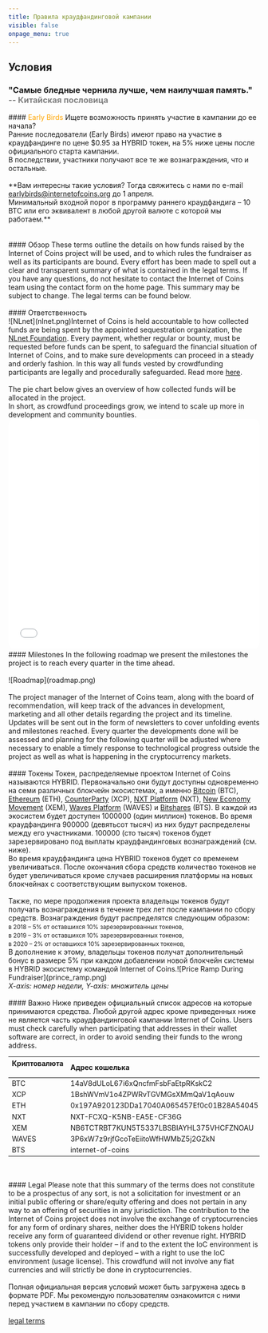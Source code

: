 ```yaml
---
title: Правила краудфандинговой кампании
visible: false
onpage_menu: true
---
```


## Условия
<h3>"Самые бледные чернила лучше, чем наилучшая память."<br><span style="color:gray;"> -- Китайская пословица</span></h3>
#### <span style="color: orange;">Early Birds</span>
Ищете возможность принять участие в кампании до ее начала?<br>Ранние последователи (Early Birds) имеют право на участие в краудфандинге по цене $0.95 за HYBRID токен, на 5% ниже цены после официального старта кампании.<br>В последствии, участники получают все те же вознаграждения, что и остальные.
<br><br>**Вам интересны такие условия? Тогда свяжитесь с нами по e-mail <a href="mailto:earlybirds@internetofcoins.org">earlybirds@internetofcoins.org</a> до 1 апреля.<br /> Минимальный входной порог в программу раннего краудфандига – 10 BTC или его эквивалент в любой другой валюте с которой мы работаем.**
<br><br><br>
#### Обзор
These terms outline the details on how funds raised by the Internet of Coins project will be used, and to which rules the fundraiser as well as its participants are bound. Every effort has been made to spell out a clear and transparent summary of what is contained in the legal terms. If you have any questions, do not hesitate to contact the Internet of Coins team using the contact form on the home page. This summary may be subject to change. The legal terms can be found below.
<br><br>
#### Ответственность
<span class="column-left" style="width: 200px;"><br>![NLnet](nlnet.png)</span><span class="column-right">Internet of Coins is held accountable to how collected funds are being spent by the appointed sequestration organization, the <a href="https://nlnet.nl" target="_blank">NLnet Foundation</a>. Every payment, whether regular or bounty, must be requested before funds can be spent, to safeguard the financial situation of Internet of Coins, and to make sure developments can proceed in a steady and orderly fashion. In this way all funds vested by crowdfunding participants are legally and procedurally safeguarded. Read more <a href="https://coinstorm.net/terms/NLnet_letter.pdf">here</a>.</span>
<br><br>
The pie chart below gives an overview of how collected funds will be allocated in the project.<br />
In short, as crowdfund proceedings grow, we intend to scale up more in development and community bounties.<br />
<iframe src="/piechart/index.html" frameborder="0" style="width: 100%; height: 460px; border: 0px solid #CCC; border-radius: 12px;">You need a frames capable browser to access the pie chart detailing funding round spending.</iframe>
#### Milestones
In the following roadmap we present the milestones the project is to reach every quarter in the time ahead.
<br><br>
![Roadmap](roadmap.png)
<br><br>
The project manager of the Internet of Coins team, along with the board of recommendation, will keep track of the advances in development, marketing and all other details regarding the project and its timeline. Updates will be sent out in the form of newsletters to cover unfolding events and milestones reached. Every quarter the developments done will be assessed and planning for the following quarter will be adjusted where necessary to enable a timely response to technological progress outside the project as well as what is happening in the cryptocurrency markets. 
<br><br>
#### Токены
Токен, распределяемые проектом Internet of Coins называются HYBRID. Первоначально они будут доступны одновременно на семи различных блокчейн экосистемах, а именно <a href="https://bitcoin.com" target="_blank">Bitcoin</a> (BTC), <a href="https://ethereum.org" target="_blank">Ethereum</a> (ETH), <a href="https://counterparty.io" target="_blank">CounterParty</a> (XCP), <a href="http://nxt.org/" target="_blank">NXT Platform</a> (NXT), <a href="https://www.nem.io/" target="_blank">New Economy Movement</a> (XEM), <a href="https://wavesplatform.com/" target="_blank">Waves Platform</a> (WAVES) и <a href="https://bitshares.org/" target="_blank">Bitshares</a> (BTS).
В каждой из экосистем будет доступен 1000000 (один миллион) токенов. Во время краудфандинга 900000 (девятьсот тысяч) из них будут распределены между его участниками. 100000 (сто тысяч) токенов будет зарезервировано под выплаты краудфандинговых вознаграждений (см. ниже).
<span class="column-left"><br>Во время краудфандинга цена HYBRID токенов будет со временем увеличиваться. После окончания сбора средств количество токенов не будет увеличиваться кроме случаев расширения платформы на новых блокчейнах с соответствующим выпуском токенов.<br><br>Также, по мере продолжения проекта владельцы токенов будут получать вознаграждения в течение трех лет после кампании по сбору средств. Вознаграждения будут распределятся следующим образом:<small><br>
в 2018 – 5% от оставшихся 10% зарезервированных токенов,<br>
в 2019 – 3% от оставшихся 10% зарезервированных токенов,<br>
в 2020 – 2% от оставшихся 10% зарезервированных токенов,<br></small>
В дополнение к этому, владельцы токенов получат дополнительный бонус в размере 5% при каждом добавлении новой блокчейн системы в HYBRID экосистему командой Internet of Coins.</span><span class="column-right">![Price Ramp During Fundraiser](prince_ramp.png)<br>
<em>X-axis: номер недели, Y-axis: множитель цены</em></span>
<br><br>
#### Важно
Ниже приведен официальный список адресов на которые принимаются средства. Любой другой адрес кроме приведенных ниже не является часть краудфандинговой кампании Internet of Coins. Users must check carefully when participating that addresses in their wallet software are correct, in order to avoid sending their funds to the wrong address.
<br>
<center><table style="text-align: left;">
<thead><tr><th>Криптовалюта &nbsp;&nbsp;&nbsp;&nbsp;&nbsp;</th><th>Адрес кошелька</th></tr></thead>
<tbody>
<tr><td>BTC</td><td>14aV8dULoL67i6xQncfmFsbFaEtpRKskC2</td></tr>
<tr><td>XCP</td><td>1BshWVmV1o4ZPWRvTGVMGsXMmQaV1qAouw</td></tr>
<tr><td>ETH</td><td>0x197A920123DDa17040A065457Ef0c01B28A54045</td></tr>
<tr><td>NXT</td><td>NXT-FCXQ-K5NB-EA5E-CF36G</td></tr>
<tr><td>XEM</td><td>NB6TCTRBT7KUN5T5337LBSBIAYHL375VHCFZNOAU</td></tr>
<tr><td>WAVES</td><td>3P6xW7z9rjfGcoTeEiitoWfHWMbZ5j2GZkN</td></tr>
<tr><td>BTS</td><td>internet-of-coins</td></tr>
</tbody></table></center>
<br><br>
#### Legal
Please note that this summary of the terms does not constitute to be a prospectus of any sort, is not a solicitation for investment or an initial public offering or share/equity offering and does not pertain in any way to an offering of securities in any jurisdiction.
The contribution to the Internet of Coins project does not involve the exchange of cryptocurrencies for any form of ordinary shares, neither does the HYBRID tokens holder receive any form of guaranteed dividend or other revenue right. HYBRID tokens only provide their holder – if and to the extent the IoC environment is successfully developed and deployed – with a right to use the IoC environment (usage license).
This crowdfund will not involve any fiat currencies and will strictly be done in cryptocurrencies.
<br><br>
Полная официальная версия условий может быть загружена здесь в формате PDF. Мы рекомендую пользователям ознакомится с ними перед участием в кампании по сбору средств.<br><br>
<a class="page-scroll btn btn-xl" href="/IoC_crowdfund_terms.pdf" target="_blank">legal terms</a>
<br><br>